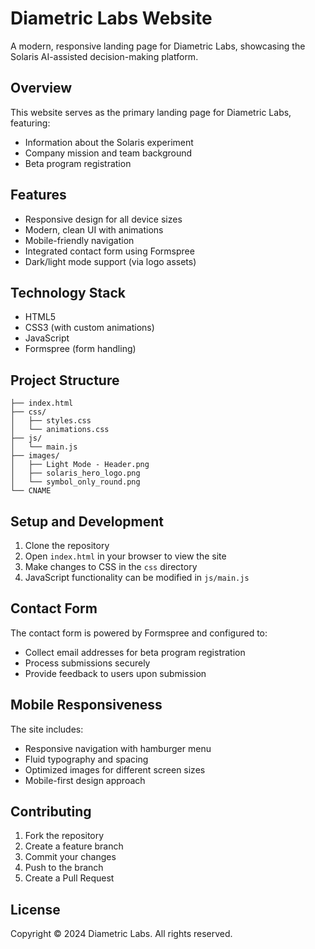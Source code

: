 # Diametric Labs Website

A modern, responsive landing page for Diametric Labs, showcasing the Solaris AI-assisted decision-making platform.

## Overview

This website serves as the primary landing page for Diametric Labs, featuring:

-   Information about the Solaris experiment
-   Company mission and team background
-   Beta program registration

## Features

-   Responsive design for all device sizes
-   Modern, clean UI with animations
-   Mobile-friendly navigation
-   Integrated contact form using Formspree
-   Dark/light mode support (via logo assets)

## Technology Stack

-   HTML5
-   CSS3 (with custom animations)
-   JavaScript
-   Formspree (form handling)

## Project Structure

```
├── index.html
├── css/
│   ├── styles.css
│   └── animations.css
├── js/
│   └── main.js
├── images/
│   ├── Light Mode - Header.png
│   ├── solaris_hero_logo.png
│   └── symbol_only_round.png
└── CNAME
```

## Setup and Development

1. Clone the repository
2. Open `index.html` in your browser to view the site
3. Make changes to CSS in the `css` directory
4. JavaScript functionality can be modified in `js/main.js`

## Contact Form

The contact form is powered by Formspree and configured to:

-   Collect email addresses for beta program registration
-   Process submissions securely
-   Provide feedback to users upon submission

## Mobile Responsiveness

The site includes:

-   Responsive navigation with hamburger menu
-   Fluid typography and spacing
-   Optimized images for different screen sizes
-   Mobile-first design approach

## Contributing

1. Fork the repository
2. Create a feature branch
3. Commit your changes
4. Push to the branch
5. Create a Pull Request

## License

Copyright © 2024 Diametric Labs. All rights reserved.

